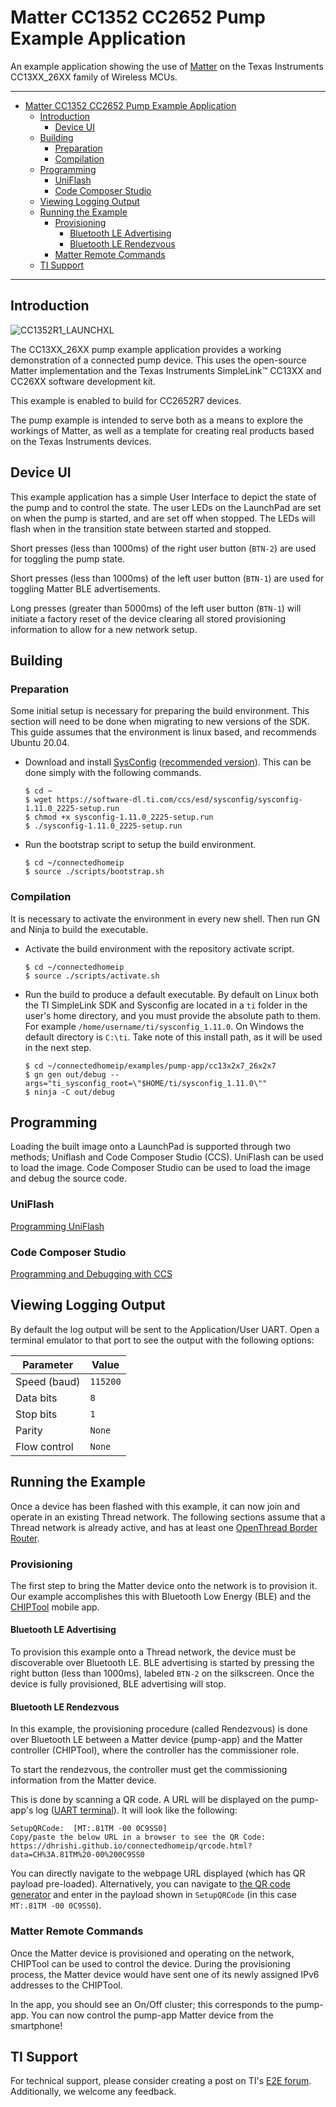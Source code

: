 # Matter CC1352 CC2652 Pump Example Application

An example application showing the use of [Matter][matter] on the Texas
Instruments CC13XX_26XX family of Wireless MCUs.

---

-   [Matter CC1352 CC2652 Pump Example Application](#matter-cc1352-cc2652-pump-example-application)
    -   [Introduction](#introduction)
        -   [Device UI](#device-ui)
    -   [Building](#building)
        -   [Preparation](#preparation)
        -   [Compilation](#compilation)
    -   [Programming](#programming)
        -   [UniFlash](#uniflash)
        -   [Code Composer Studio](#code-composer-studio)
    -   [Viewing Logging Output](#viewing-logging-output)
    -   [Running the Example](#running-the-example)
        -   [Provisioning](#provisioning)
            -   [Bluetooth LE Advertising](#bluetooth-le-advertising)
            -   [Bluetooth LE Rendezvous](#bluetooth-le-rendezvous)
        -   [Matter Remote Commands](#matter-remote-commands)
    -   [TI Support](#ti-support)

---

## Introduction

![CC1352R1_LAUNCHXL](doc/images/cc1352r1_launchxl.jpg)

The CC13XX_26XX pump example application provides a working demonstration of a
connected pump device. This uses the open-source Matter implementation and the
Texas Instruments SimpleLink™ CC13XX and CC26XX software development kit.

This example is enabled to build for CC2652R7 devices.

The pump example is intended to serve both as a means to explore the workings of
Matter, as well as a template for creating real products based on the Texas
Instruments devices.

## Device UI

This example application has a simple User Interface to depict the state of the
pump and to control the state. The user LEDs on the LaunchPad are set on when
the pump is started, and are set off when stopped. The LEDs will flash when in
the transition state between started and stopped.

Short presses (less than 1000ms) of the right user button (`BTN-2`) are used for
toggling the pump state.

Short presses (less than 1000ms) of the left user button (`BTN-1`) are used for
toggling Matter BLE advertisements.

Long presses (greater than 5000ms) of the left user button (`BTN-1`) will
initiate a factory reset of the device clearing all stored provisioning
information to allow for a new network setup.

## Building

### Preparation

Some initial setup is necessary for preparing the build environment. This
section will need to be done when migrating to new versions of the SDK. This
guide assumes that the environment is linux based, and recommends Ubuntu 20.04.

-   Download and install [SysConfig][sysconfig] ([recommended
    version][sysconfig_recommended]). This can be done simply with the
    following commands.

    ```
    $ cd ~
    $ wget https://software-dl.ti.com/ccs/esd/sysconfig/sysconfig-1.11.0_2225-setup.run
    $ chmod +x sysconfig-1.11.0_2225-setup.run
    $ ./sysconfig-1.11.0_2225-setup.run
    ```

-   Run the bootstrap script to setup the build environment.

    ```
    $ cd ~/connectedhomeip
    $ source ./scripts/bootstrap.sh

    ```

### Compilation

It is necessary to activate the environment in every new shell. Then run GN and
Ninja to build the executable.

-   Activate the build environment with the repository activate script.

    ```
    $ cd ~/connectedhomeip
    $ source ./scripts/activate.sh

    ```

-   Run the build to produce a default executable. By default on Linux both the
    TI SimpleLink SDK and Sysconfig are located in a `ti` folder in the user's
    home directory, and you must provide the absolute path to them. For example
    `/home/username/ti/sysconfig_1.11.0`. On Windows the default directory is
    `C:\ti`. Take note of this install path, as it will be used in the next
    step.

    ```
    $ cd ~/connectedhomeip/examples/pump-app/cc13x2x7_26x2x7
    $ gn gen out/debug --args="ti_sysconfig_root=\"$HOME/ti/sysconfig_1.11.0\""
    $ ninja -C out/debug

    ```

## Programming

Loading the built image onto a LaunchPad is supported through two methods;
Uniflash and Code Composer Studio (CCS). UniFlash can be used to load the image.
Code Composer Studio can be used to load the image and debug the source code.

### UniFlash

[Programming UniFlash](doc/programming-uniflash.md)

### Code Composer Studio

[Programming and Debugging with CCS](doc/programming-ccs.md)

## Viewing Logging Output

By default the log output will be sent to the Application/User UART. Open a
terminal emulator to that port to see the output with the following options:

| Parameter    | Value    |
| ------------ | -------- |
| Speed (baud) | `115200` |
| Data bits    | `8`      |
| Stop bits    | `1`      |
| Parity       | `None`   |
| Flow control | `None`   |

## Running the Example

Once a device has been flashed with this example, it can now join and operate in
an existing Thread network. The following sections assume that a Thread network
is already active, and has at least one [OpenThread Border
Router][ot_border_router_setup].

### Provisioning

The first step to bring the Matter device onto the network is to provision it.
Our example accomplishes this with Bluetooth Low Energy (BLE) and the
[CHIPTool](../../../src/android/CHIPTool/README.md) mobile app.

#### Bluetooth LE Advertising

To provision this example onto a Thread network, the device must be discoverable
over Bluetooth LE. BLE advertising is started by pressing the right button (less
than 1000ms), labeled `BTN-2` on the silkscreen. Once the device is fully
provisioned, BLE advertising will stop.

#### Bluetooth LE Rendezvous

In this example, the provisioning procedure (called Rendezvous) is done over
Bluetooth LE between a Matter device (pump-app) and the Matter controller
(CHIPTool), where the controller has the commissioner role.

To start the rendezvous, the controller must get the commissioning information
from the Matter device.

This is done by scanning a QR code. A URL will be displayed on the pump-app's
log ([UART terminal](#viewing-logging-output)). It will look like the following:

```
SetupQRCode:  [MT:.81TM -00 0C9SS0]
Copy/paste the below URL in a browser to see the QR Code:
https://dhrishi.github.io/connectedhomeip/qrcode.html?data=CH%3A.81TM%20-00%200C9SS0
```

You can directly navigate to the webpage URL displayed (which has QR payload
pre-loaded). Alternatively, you can navigate to [the QR code
generator][qr_code_generator] and enter in the payload shown in `SetupQRCode`
(in this case `MT:.81TM -00 0C9SS0`).

### Matter Remote Commands

Once the Matter device is provisioned and operating on the network, CHIPTool can
be used to control the device. During the provisioning process, the Matter
device would have sent one of its newly assigned IPv6 addresses to the CHIPTool.

In the app, you should see an On/Off cluster; this corresponds to the pump-app.
You can now control the pump-app Matter device from the smartphone!

## TI Support

For technical support, please consider creating a post on TI's [E2E forum][e2e].
Additionally, we welcome any feedback.

[matter]: https://github.com/project-chip/connectedhomeip
[cc1352r1_launchxl]: https://www.ti.com/tool/LAUNCHXL-CC1352R1
[e2e]: https://e2e.ti.com/support/wireless-connectivity/zigbee-and-thread
[sysconfig]: https://www.ti.com/tool/SYSCONFIG
[sysconfig_recommended]:
    https://software-dl.ti.com/ccs/esd/sysconfig/sysconfig-1.11.0_2225-setup.run
[ti_thread_dnd]:
    https://www.ti.com/wireless-connectivity/thread/design-development.html
[ot_border_router_setup]:
    https://openthread.io/guides/border-router/beaglebone-black
[qr_code_generator]: https://dhrishi.github.io/connectedhomeip/qrcode.html
